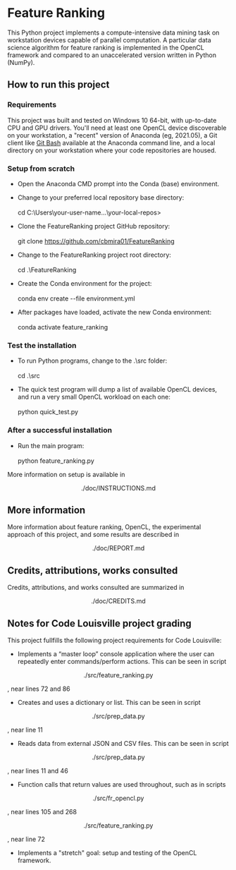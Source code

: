 
# Feature Ranking

This Python project implements a compute-intensive data mining task on 
workstation devices capable of parallel computation. A particular data science 
algorithm for feature ranking is implemented in the OpenCL framework and 
compared to an unaccelerated version written in Python (NumPy).

## How to run this project

### Requirements

This project was built and tested on Windows 10 64-bit, with up-to-date 
CPU and GPU drivers. You'll need at least one OpenCL device discoverable on 
your workstation, a "recent" version of Anaconda (eg, 2021.05), a Git 
client like [Git Bash](https://git-scm.com) available at the Anaconda command 
line, and a local directory on your workstation where your code repositories
are housed.

### Setup from scratch

- Open the Anaconda CMD prompt into the Conda (base) environment.

- Change to your preferred local repository base directory: <br/><br/>
      cd C:\Users\your-user-name\...\your-local-repos>

- Clone the FeatureRanking project GitHub repository: <br/><br/>
      git clone https://github.com/cbmira01/FeatureRanking

- Change to the FeatureRanking project root directory: <br/><br/>
      cd .\FeatureRanking

- Create the Conda environment for the project: <br/><br/>
      conda env create --file environment.yml

- After packages have loaded, activate the new Conda environment: <br/><br/>
      conda activate feature_ranking

### Test the installation

- To run Python programs, change to the .\src folder: <br/><br/>
    cd .\src

- The quick test program will dump a list of available OpenCL devices,
  and run a very small OpenCL workload on each one: <br/><br/>
      python quick_test.py

### After a successful installation

- Run the main program: <br/><br/>
      python feature_ranking.py

More information on setup is available in 
<p align="center">./doc/INSTRUCTIONS.md</p> 

## More information

More information about feature ranking, OpenCL, the experimental approach of
this project, and some results are described in
<p align="center">./doc/REPORT.md</p> 

## Credits, attributions, works consulted

Credits, attributions, and works consulted are summarized in 
<p align="center">./doc/CREDITS.md</p> 

## Notes for Code Louisville project grading

This project fullfills the following project requirements for Code Louisville:

- Implements a “master loop” console application where the user can repeatedly 
enter commands/perform actions. This can be seen in script 
<p align="center">./src/feature_ranking.py</p>, near lines 72 and 86

- Creates and uses a dictionary or list. This can be seen in script 
<p align="center">./src/prep_data.py</p>, near line 11

- Reads data from external JSON and CSV files. This can be seen in script 
<p align="center">./src/prep_data.py</p>, near lines 11 and 46

- Function calls that return values are used throughout, such as in scripts
<p align="center">./src/fr_opencl.py</p>, near lines 105 and 268
<p align="center">./src/feature_ranking.py</p>, near line 72

- Implements a "stretch" goal: setup and testing of the OpenCL framework.
